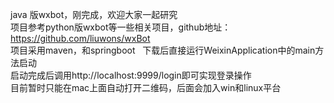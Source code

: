java 版wxbot，刚完成，欢迎大家一起研究  
项目参考python版wxbot等一些相关项目，github地址：https://github.com/liuwons/wxBot  
项目采用maven，和springboot  
下载后直接运行WeixinApplication中的main方法启动  
启动完成后调用http://localhost:9999/login即可实现登录操作  
目前暂时只能在mac上面自动打开二维码，后面会加入win和linux平台

